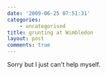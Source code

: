 ```yaml
---
date: '2009-06-25 07:51:31'
categories:
    - uncategorised
title: grunting at Wimbledon
layout: post
comments: true
---
```


Sorry but I just can't help myself.
